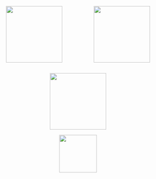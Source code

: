 <div align="center">
    <figure style="display: inline-block;">
      <img src="https://treatmesubj.github.io/images/john_thrashing_gar.jpeg" height="150px">
    </figure>
    <figure style="display: inline-block;">
      <img src="https://treatmesubj.github.io/images/holding_big_gar.jpeg" height="150px">
    </figure>
    <figure style="display: inline-block;">
      <img src="https://treatmesubj.github.io/images/john_w_kirk.jpeg" height="150px">
    </figure>
</div>
<div align="center">
    <img src="https://treatmesubj.github.io/images/thanks.gif" height="100px">
</div>
